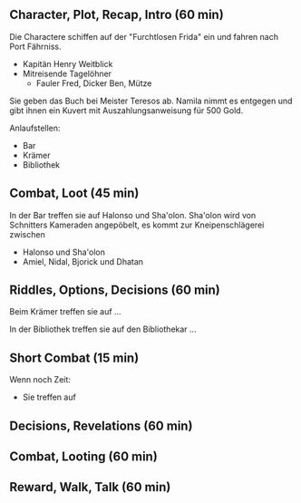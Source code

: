 ## Character, Plot, Recap, Intro (60 min)
Die Charactere schiffen auf der "Furchtlosen Frida" ein und fahren nach Port Fährniss.
* Kapitän Henry Weitblick
* Mitreisende Tagelöhner
  * Fauler Fred, Dicker Ben, Mütze 
    
Sie geben das Buch bei Meister Teresos ab. Namila nimmt es entgegen und gibt ihnen ein
Kuvert mit Auszahlungsanweisung für 500 Gold.

Anlaufstellen:
* Bar
* Krämer
* Bibliothek
    
## Combat, Loot (45 min)
In der Bar treffen sie auf Halonso und Sha'olon. Sha'olon wird von Schnitters Kameraden
angepöbelt, es kommt zur Kneipenschlägerei zwischen
* Halonso und Sha'olon
* Amiel, Nidal, Bjorick und Dhatan

## Riddles, Options, Decisions (60 min)
Beim Krämer treffen sie auf ...

In der Bibliothek treffen sie auf den Bibliothekar ...  

## Short Combat (15 min)

Wenn noch Zeit:
* Sie treffen auf 

## Decisions, Revelations (60 min)

## Combat, Looting (60 min)

## Reward, Walk, Talk (60 min)
